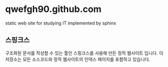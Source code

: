 qwefgh90.github.com
===================

static web site for studying IT implemented by sphinx

스핑크스
-------------------

구조화된 문서를 작성할 수 있는 툴인 스핑크스를 사용해 만든 정적 웹사이트 입니다. 이 저장소는 모든 소스코드와 정적 웹사이트의 인덱스 페이지를 포함하고 있습니다.
